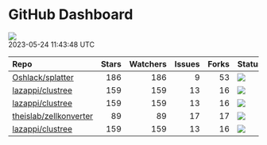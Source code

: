 GitHub Dashboard
================

![](https://github.com/lazappi/gh-dashboard/workflows/Render%20Status/badge.svg)  
2023-05-24 11:43:48 UTC

| Repo                                                                | Stars | Watchers | Issues | Forks | Status                                                                                                                                                   | Commit                                                                                                                                                        |
|:--------------------------------------------------------------------|------:|---------:|-------:|------:|:---------------------------------------------------------------------------------------------------------------------------------------------------------|:--------------------------------------------------------------------------------------------------------------------------------------------------------------|
| [Oshlack/splatter](https://github.com/Oshlack/splatter)             |   186 |      186 |      9 |    53 | [![](https://github.com/Oshlack/splatter/workflows/R-CMD-check-bioc/badge.svg)](https://github.com/Oshlack/splatter/actions/runs/4861099493)             | <a href="https://github.com/Oshlack/splatter/commit/569f21399578f97696d45e16ce8114dc39f5d975" title="Bioconductor 3.18 devel">569f21</a>                      |
| [lazappi/clustree](https://github.com/lazappi/clustree)             |   159 |      159 |     13 |    16 | [![](https://github.com/lazappi/clustree/workflows/R-CMD-check/badge.svg)](https://github.com/lazappi/clustree/actions/runs/2567418949)                  | <a href="https://github.com/lazappi/clustree/commit/cb0256d419e0bb7129bec917f1ebaeacdf0c2842" title="Merge branch 'master' into develop">cb0256</a>           |
| [lazappi/clustree](https://github.com/lazappi/clustree)             |   159 |      159 |     13 |    16 | [![](https://github.com/lazappi/clustree/workflows/pkgdown/badge.svg)](https://github.com/lazappi/clustree/actions/runs/2567418946)                      | <a href="https://github.com/lazappi/clustree/commit/cb0256d419e0bb7129bec917f1ebaeacdf0c2842" title="Merge branch 'master' into develop">cb0256</a>           |
| [theislab/zellkonverter](https://github.com/theislab/zellkonverter) |    89 |       89 |     17 |    17 | [![](https://github.com/theislab/zellkonverter/workflows/R-CMD-check-bioc/badge.svg)](https://github.com/theislab/zellkonverter/actions/runs/5055712904) | <a href="https://github.com/theislab/zellkonverter/commit/b56718d113327020c024e188d9ac67ea57eaf35d" title="Merge branch 'RELEASE_3_17' into devel">b56718</a> |
| [lazappi/clustree](https://github.com/lazappi/clustree)             |   159 |      159 |     13 |    16 | [![](https://github.com/lazappi/clustree/workflows/test-coverage/badge.svg)](https://github.com/lazappi/clustree/actions/runs/2567418948)                | <a href="https://github.com/lazappi/clustree/commit/cb0256d419e0bb7129bec917f1ebaeacdf0c2842" title="Merge branch 'master' into develop">cb0256</a>           |

